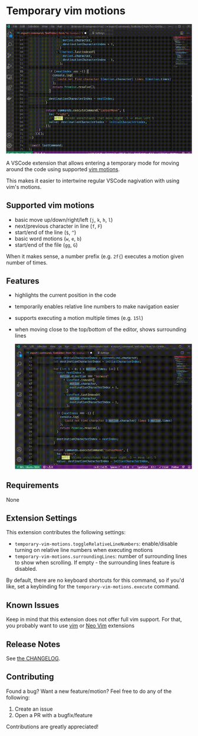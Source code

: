 # Temporary vim motions

![Temporary vim motions showcase](assets/showcase.gif)

A VSCode extension that allows entering a temporary mode for moving around the code using supported
[vim motions](https://www.cs.auckland.ac.nz/references/gnu/vim/motion.html).

This makes it easier to intertwine regular VSCode nagivation with using vim's motions.

## Supported vim motions

- basic move up/down/right/left (`j`, `k`, `h`, `l`)
- next/previous character in line (`f`, `F`)
- start/end of the line (`$`, `^`)
- basic word motions (`w`, `e`, `b`)
- start/end of the file (`gg`, `G`)

When it makes sense, a number prefix (e.g. `2f{`) executes a motion given number of times.

## Features

- highlights the current position in the code
- temporarily enables relative line numbers to make navigation easier
- supports executing a motion multiple times (e.g. `15l`)
- when moving close to the top/bottom of the editor, shows surrounding lines

  ![Surrounding lines showcase](assets/surrounding-lines.gif)

## Requirements

None

## Extension Settings

This extension contributes the following settings:

- `temporary-vim-motions.toggleRelativeLineNumbers`: enable/disable turning on relative line numbers
  when executing motions
- `temporary-vim-motions.surroundingLines`: number of surrounding lines to show when scrolling. If
  empty - the surrounding lines feature is disabled.

By default, there are no keyboard shortcuts for this command, so if you'd like, set a keybinding for
the `temporary-vim-motions.execute` command.

## Known Issues

Keep in mind that this extension does not offer full vim support. For that, you probably want to use
[vim](https://marketplace.visualstudio.com/items?itemName=vscodevim.vim) or
[Neo Vim](https://marketplace.visualstudio.com/items?itemName=asvetliakov.vscode-neovim) extensions

## Release Notes

See [the CHANGELOG](CHANGELOG.md).

## Contributing

Found a bug? Want a new feature/motion? Feel free to do any of the following:

1. Create an issue
2. Open a PR with a bugfix/feature

Contributions are greatly appreciated!
